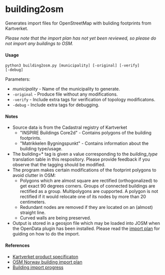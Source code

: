 # building2osm
Generates import files for OpenStreetMap with buliding footprints from Kartverket.

_Please note that the import plan has not yet been reviewed, so please do not import any buildings to OSM._

#### Usage

<code>python3 building2osm.py [municipality] [-original] [-verify] [-debug]</code>

Parameters:
* _municipality_ - Name of the municipality to generate.
* <code>-original</code> - Produce file without any modifications.
* <code>-verify</code> - Include extra tags for verification of topology modificatons.
* <code>-debug</code> - Include extra tags for debugging.

#### Notes
* Source data is from the Cadastral registry of Kartverket
  * "INSPIRE Buildings Core2d" - Contains polygons of the building footprints.
  * "Matrikkelen Bygningspunkt" - Contains information about the building type/usage.
* The building=* tag is given a value corresponding to the _building_type_ translation table in this respository. Please provide feedback if you observe that the tagging should be modified. 
* The program makes certain modifications of the footprint polygons to avoid clutter in OSM:
  * Polygons which are almost square are rectified (orthogonalized) to get exact 90 degrees corners. Groups of connected buildings are rectified as a group. Multipolygons are cupported. A polygon is not rectified if it would relocate one of its nodes by more than 20 centimeters.
  * Redundant nodes are removed if they are located on an (almost) straight line.
  * Curved walls are being preserved.
* Output is stored in a geosjon file which may be loaded into JOSM when the OpenData plugin has been installed. Please read the [import plan](https://wiki.openstreetmap.org/wiki/Import/Catalogue/Norway_Building_Import) for guiding on how to do the import.

#### References

* [Kartverket product specificaton](https://register.geonorge.no/data/documents/Produktspesifikasjoner_Matrikkelen%20-%20Bygningspunkt_v1_produktspesifikasjon-matrikkelen-bygningspunkt-versjon20180501_.pdf)
* [OSM Norway building import plan](https://wiki.openstreetmap.org/wiki/Import/Catalogue/Norway_Building_Import)
* [Building import progress](https://wiki.openstreetmap.org/wiki/Import/Catalogue/Norway_Building_Import/Progress)
